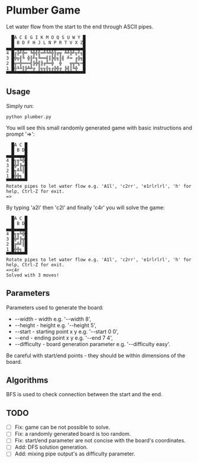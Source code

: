 # Plumber Game

Let water flow from the start to the end through ASCII pipes.

```text
  █A C E G I K M O Q S U W Y █
  █ B D F H J L N P R T V X Z█
▄▄█▄▄▄▄▄▄▄▄▄▄▄▄▄▄▄▄▄▄▄▄▄▄▄▄▄▄█
4 █╔╠╝╬═ ╚╬╣╣═╩╚╩╬╠╔╦ ╩╩╠╝╗╝╗█
3 █╬╗╣╚ ╬║╝╗╚══╣║╠╣╗║╣ ╝═ ╔╠╗█
2 █╦═╬═══╣╠╬╣╠╔╩═╬  ╬   ╦╦╩╗═█
1 █╬╚╚║╠╩╩╔ ║╗╗╣╗╔╠╬╔ ╠╣║╚╬  █
▀▀▀▀▀▀▀▀▀▀▀▀▀▀▀▀▀▀▀▀▀▀▀▀▀▀▀▀▀▀
```

## Usage

Simply run:
```shell
python plumber.py
```
You will see this small randomly generated game with basic instructions and prompt '=>':

```text
  █A C █
  █ B D█
▄▄█▄▄▄▄█
4 █╗╦╚╬█
3 █╬╝╠╦█
2 █╗╩╚║█
1 █╬╬╗ █
▀▀▀▀▀▀▀▀
Rotate pipes to let water flow e.g. 'A1l', 'c2rr', 'e1rlrlrl', 'h' for help, Ctrl-Z for exit.
=>
```

By typing 'a2l' then 'c2l' and finally 'c4r' you will solve the game:

```text
  █A C █
  █ B D█
▄▄█▄▄▄▄█
4 █╗╦╚╬█
3 █╬╝╠╦█
2 █╔╩╝║█
1 █╬╬╗ █
▀▀▀▀▀▀▀▀
Rotate pipes to let water flow e.g. 'A1l', 'c2rr', 'e1rlrlrl', 'h' for help, Ctrl-Z for exit.
=>c4r
Solved with 3 moves!
```

## Parameters
Parameters used to generate the board:
- --width - width e.g. '--width 8',
- --height - height e.g. '--height 5',
- --start - starting point x y e.g. '--start 0 0',
- --end - ending point x y e.g. '--end 7 4',
- --difficulty - board generation parameter e.g. '--difficulty easy'.

Be careful with start/end points - they should be within dimensions of the board.

## Algorithms
BFS is used to check connection between the start and the end. 

## TODO
- [ ] Fix: game can be not possible to solve.
- [ ] Fix: a randomly generated board is too random.
- [ ] Fix: start/end parameter are not concise with the board's coordinates.
- [ ] Add: DFS solution generation.
- [ ] Add: mixing pipe output's as difficulty parameter.